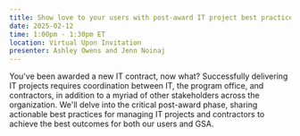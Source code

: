 ```yaml
---
title: Show love to your users with post-award IT project best practices Tech Talk
date: 2025-02-12
time: 1:00pm - 1:30pm ET
location: Virtual Upon Invitation
presenter: Ashley Owens and Jenn Noinaj
---
```

<!--StartFragment-->

You've been awarded a new IT contract, now what? Successfully delivering IT projects requires coordination between IT, the program office, and contractors, in addition to a myriad of other stakeholders across the organization. We'll delve into the critical post-award phase, sharing actionable best practices for managing IT projects and contractors to achieve the best outcomes for both our users and GSA.



<!--EndFragment-->